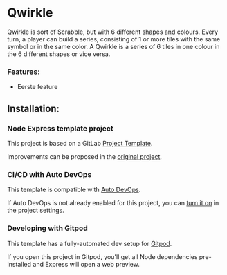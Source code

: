 <h1>Qwirkle </h1>

Qwirkle is sort of Scrabble, but with 6 different shapes and colours. Every turn, a player can build a series, consisting of 1 or more tiles with the same symbol or in the same color. A Qwirkle is a series of 6 tiles in one colour in the 6 different shapes or vice versa.

### Features:
<ul>
 <li>Eerste feature</li>
</ul>

<h2>Installation:</h2>



### Node Express template project

This project is based on a GitLab [Project Template](https://docs.gitlab.com/ee/gitlab-basics/create-project.html).

Improvements can be proposed in the [original project](https://gitlab.com/gitlab-org/project-templates/express).

### CI/CD with Auto DevOps

This template is compatible with [Auto DevOps](https://docs.gitlab.com/ee/topics/autodevops/).

If Auto DevOps is not already enabled for this project, you can [turn it on](https://docs.gitlab.com/ee/topics/autodevops/#enabling-auto-devops) in the project settings.

### Developing with Gitpod

This template has a fully-automated dev setup for [Gitpod](https://docs.gitlab.com/ee/integration/gitpod.html).

If you open this project in Gitpod, you'll get all Node dependencies pre-installed and Express will open a web preview.

